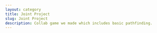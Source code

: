 ```yaml
---
layout: category
title: Joint Project
slug: Joint Project
description: Collab game we made which includes basic pathfinding.
---
```

